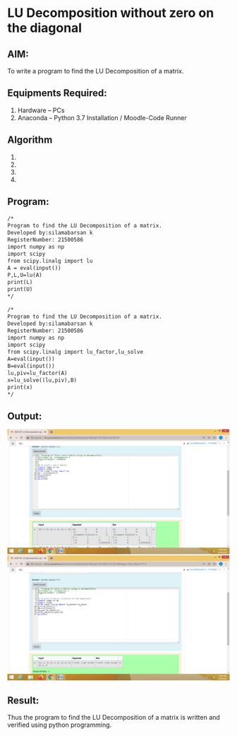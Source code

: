 # LU Decomposition without zero on the diagonal

## AIM:
To write a program to find the LU Decomposition of a matrix.

## Equipments Required:
1. Hardware – PCs
2. Anaconda – Python 3.7 Installation / Moodle-Code Runner

## Algorithm
1. 
2. 
3. 
4. 

## Program:
```
/*
Program to find the LU Decomposition of a matrix.
Developed by:silamabarsan k 
RegisterNumber: 21500586
import numpy as np
import scipy 
from scipy.linalg import lu
A = eval(input())
P,L,U=lu(A)
print(L)
print(U)
*/
```
```
/*
Program to find the LU Decomposition of a matrix.
Developed by:silamabarsan k 
RegisterNumber: 21500586
import numpy as np
import scipy
from scipy.linalg import lu_factor,lu_solve
A=eval(input())
B=eval(input())
lu,piv=lu_factor(A)
x=lu_solve((lu,piv),B)
print(x)
*/
```

## Output:
![git log](Screenshot.png)
![git log](Screenshot1.png)


## Result:
Thus the program to find the LU Decomposition of a matrix is written and verified using python programming.

